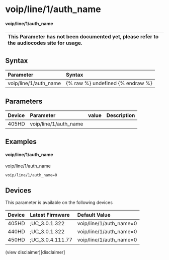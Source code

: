 ﻿---
description: voip/line/1/auth_name
search:
    keywords: ['voip','line','1','auth_name']
---

# voip/line/1/auth_name

#### voip/line/1/auth_name


| This Parameter has not been documented yet, please refer to the audiocodes site for usage.  |
| :--- |

## Syntax
| Parameter | Syntax |
| :--- | :--- |
|voip/line/1/auth_name | {% raw %} undefined {% endraw %} |

## Parameters
|Device|Parameter|value|Description|
|:---|:---|:---|:---|
| 405HD | voip/line/1/auth_name |  |  |

## Examples
#### voip/line/1/auth_name

voip/line/1/auth_name

```
voip/line/1/auth_name=0
```

## Devices
This parameter is available on the following devices

| Device | Latest Firmware | Default Value |
|:---|:---|:---|
| 405HD | ;UC_3.0.1.322 | voip/line/1/auth_name=0 
| 440HD | ;UC_3.0.1.322 | voip/line/1/auth_name=0 
| 450HD | ;UC_3.0.4.111.77 | voip/line/1/auth_name=0 

(view disclaimer)[disclaimer]
